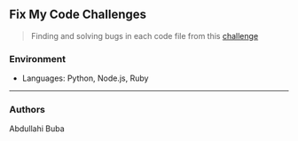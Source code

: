 ## Fix My Code Challenges
> Finding and solving bugs in each code file from this [challenge](https://github.com/holbertonschool/0x00-Fix_My_Code_Challenge)

### Environment
* Languages: Python, Node.js, Ruby
---
### Authors
Abdullahi Buba
